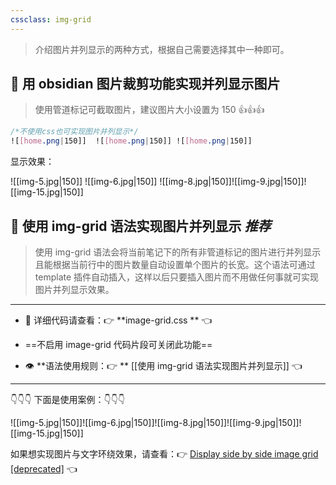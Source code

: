 ```yaml
---
cssclass: img-grid
---
```


>介绍图片并列显示的两种方式，根据自己需要选择其中一种即可。
## 🌸 用 obsidian 图片裁剪功能实现并列显示图片
>使用管道标记可截取图片，建议图片大小设置为 150  👍👍👍

``` css
/*不使用css也可实现图片并列显示*/
![[home.png|150]]  ![[home.png|150]] ![[home.png|150]]
```

显示效果：

![[img-5.jpg|150]]  ![[img-6.jpg|150]] ![[img-8.jpg|150]]![[img-9.jpg|150]]![[img-15.jpg|150]]
## 🌼 使用 img-grid 语法实现图片并列显示  *推荐*
>使用 img-grid 语法会将当前笔记下的所有非管道标记的图片进行并列显示且能根据当前行中的图片数量自动设置单个图片的长宽。这个语法可通过 template 插件自动插入，这样以后只要插入图片而不用做任何事就可实现图片并列显示效果。

---
- 👀 详细代码请查看：👉 **image-grid.css **  👈

- ==不启用 image-grid 代码片段可关闭此功能==

- 👁 **语法使用规则：👉 ** [[使用 img-grid 语法实现图片并列显示]]   👈

---

👇👇👇 下面是使用案例：👇👇👇

![[img-5.jpg|150]]![[img-6.jpg|150]]![[img-8.jpg|150]]![[img-9.jpg|150]]![[img-15.jpg|150]]

如果想实现图片与文字环绕效果，请查看：👉 [Display side by side image grid \[deprecated\]](https://forum.obsidian.md/t/display-side-by-side-image-grid-deprecated/9359) 👈




